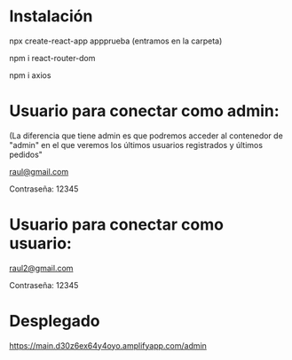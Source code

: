# Instalación
npx create-react-app appprueba (entramos en la carpeta)

npm i react-router-dom

npm i axios

# Usuario para conectar como admin:
(La diferencia que tiene admin es que podremos acceder al contenedor de "admin" en el que veremos los últimos usuarios registrados y últimos pedidos"

raul@gmail.com

Contraseña:
12345

# Usuario para conectar como usuario:
raul2@gmail.com

Contraseña:
12345

# Desplegado
https://main.d30z6ex64y4oyo.amplifyapp.com/admin
